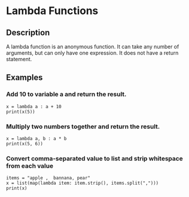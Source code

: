 # Lambda Functions

## Description
A lambda function is an anonymous function. It can take any number of arguments, but can only have one expression. It does not have a return statement.

## Examples
### Add 10 to variable a and return the result.
```
x = lambda a : a + 10
print(x(5))
```

### Multiply two numbers together and return the result.
```
x = lambda a, b : a * b
print(x(5, 6))
```

### Convert comma-separated value to list and strip whitespace from each value
```
items = "apple ,  bannana, pear"
x = list(map(lambda item: item.strip(), items.split(",")))
print(x)
```
